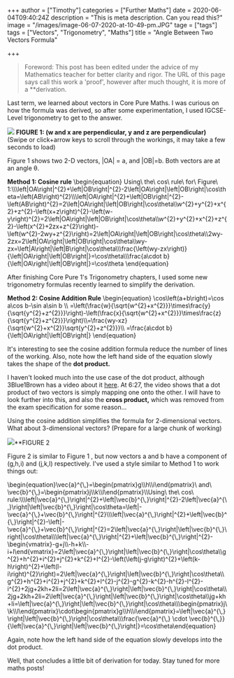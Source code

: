 +++
author = ["Timothy"]
categories = ["Further Maths"]
date = 2020-06-04T09:40:24Z
description = "This is meta description. Can you read this?"
image = "/images/image-06-07-2020-at-10-49-pm.JPG"
tage = ["tags"]
tags = ["Vectors", "Trigonometry", "Maths"]
title = "Angle Between Two Vectors Formula"

+++
> Foreword: This post has been edited under the advice of my Mathematics teacher for better clarity and rigor. The URL of this page says call this work a 'proof', however after much thought, it is more of a **derivation.

Last term, we learned about vectors in Core Pure Maths. I was curious on how the formula was derived, so after some experimentation, I used IGCSE-Level trigonometry to get to the answer.

![](/images/img_5c8404ec2a3c-1.jpeg)
**FIGURE 1: (w and x are perpendicular, y and z are perpendicular)**
(Swipe or click+arrow keys to scroll through the workings, it may take a few seconds to load)

Figure 1 shows two 2-D vectors, |OA| = a, and |OB|=b. Both vectors are at an angle θ.

**Method 1: Cosine rule**
\\begin{equation} Using\\ the\\ cos\\ rule\\ for\\ Figure\\ 1:\\\\\\left|OA\\right|^{2}+\\left|OB\\right|^{2}-2\\left|OA\\right|\\left|OB\\right|\\cos\\theta=\\left(AB\\right)^{2}\\\\\\left|OA\\right|^{2}+\\left|OB\\right|^{2}-\\left(AB\\right)^{2}=2\\left|OA\\right|\\left|OB\\right|\\cos\\theta\\\\w^{2}+y^{2}+x^{2}+z^{2}-\\left(x+z\\right)^{2}-\\left(w-y\\right)^{2}=2\\left|OA\\right|\\left|OB\\right|\\cos\\theta\\\\w^{2}+y^{2}+x^{2}+z^{2}-\\left(x^{2}+2zx+z^{2}\\right)-\\left(w^{2}-2wy+z^{2}\\right)=2\\left|OA\\right|\\left|OB\\right|\\cos\\theta\\\\2wy-2zx=2\\left|OA\\right|\\left|OB\\right|\\cos\\theta\\\\wy-zx=\\left|A\\right|\\left|B\\right|\\cos\\theta\\\\\\frac{\\left(wy-zx\\right)}{\\left|OA\\right|\\left|OB\\right|}=\\cos\\theta\\\\\\frac{a\\cdot b}{\\left|OA\\right|\\left|OB\\right|}=\\cos\\theta \\end{equation}

After finishing Core Pure 1's Trigonometry chapters, I used some new trigonometry formulas recently learned to simplify the derivation.

**Method 2: Cosine Addition Rule**
\\begin{equation} \\cos\\left(a+b\\right)=\\cos a\\cos b-\\sin a\\sin b \\\\ =\\left(\\frac{w}{\\sqrt{w^{2}+x^{2}}}\\times\\frac{y}{\\sqrt{y^{2}+z^{2}}}\\right)-\\left(\\frac{x}{\\sqrt{w^{2}+x^{2}}}\\times\\frac{z}{\\sqrt{y^{2}+z^{2}}}\\right)\\\\=\\frac{wy-xz}{\\sqrt{w^{2}+x^{2}}\\sqrt{y^{2}+z^{2}}}\\\\ =\\frac{a\\cdot b}{\\left|OA\\right|\\left|OB\\right|} \\end{equation}

It's interesting to see the cosine addition formula reduce the number of lines of the working. Also, note how the left hand side of the equation slowly takes the shape of the **dot product.**

I haven't looked much into the use case of the dot product, although 3Blue1Brown has a video about it [here](https://www.youtube.com/watch?v=LyGKycYT2v0). At 6:27, the video shows that a dot product of two vectors is simply mapping one onto the other. I will have to look further into this, and also the **cross product,** which was removed from the exam specification for some reason...

Using the cosine addition simplifies the formula for 2-dimensional vectors. What about 3-dimensional vectors?  (Prepare for a large chunk of working)

![](/images/img_0462.jpg)**FIGURE 2

Figure 2 is similar to Figure 1 , but now vectors a and b have a component of (g,h,i) and (j,k,l) respectively. I've used a style similar to Method 1 to work things out:

\\begin{equation}\\vec{a}^{\\,}=\\begin{pmatrix}g\\\\h\\\\i\\end{pmatrix}\\ and\\  \\vec{b}^{\\,}=\\begin{pmatrix}j\\\\k\\\\l\\end{pmatrix}\\\\Using\\ the\\ cos\\ rule:\\\\\\left|\\vec{a}^{\\,}\\right|^{2}+\\left|\\vec{b}^{\\,}\\right|^{2}-2\\left|\\vec{a}^{\\,}\\right|\\left|\\vec{b}^{\\,}\\right|\\cos\\theta=\\left|-\\vec{a}^{\\,}+\\vec{b}^{\\,}\\right|^{2}\\\\\\left|\\vec{a}^{\\,}\\right|^{2}+\\left|\\vec{b}^{\\,}\\right|^{2}-\\left|-\\vec{a}^{\\,}+\\vec{b}^{\\,}\\right|^{2}=2\\left|\\vec{a}^{\\,}\\right|\\left|\\vec{b}^{\\,}\\right|\\cos\\theta\\\\\\left|\\vec{a}^{\\,}\\right|^{2}+\\left|\\vec{b}^{\\,}\\right|^{2}-\\begin{vmatrix}-g+j\\\\-h+k\\\\-i+l\\end{vmatrix}=2\\left|\\vec{a}^{\\,}\\right|\\left|\\vec{b}^{\\,}\\right|\\cos\\theta\\\\g^{2}+h^{2}+i^{2}+j^{2}+k^{2}+l^{2}-\\left(\\left(j-g\\right)^{2}+\\left(k-h\\right)^{2}+\\left(l-i\\right)^{2}\\right)=2\\left|\\vec{a}^{\\,}\\right|\\left|\\vec{b}^{\\,}\\right|\\cos\\theta\\\\g^{2}+h^{2}+i^{2}+j^{2}+k^{2}+l^{2}-j^{2}-g^{2}-k^{2}-h^{2}-l^{2}-i^{2}+2jg+2kh+2li=2\\left|\\vec{a}^{\\,}\\right|\\left|\\vec{b}^{\\,}\\right|\\cos\\theta\\\\2jg+2kh+2li=2\\left|\\vec{a}^{\\,}\\right|\\left|\\vec{b}^{\\,}\\right|\\cos\\theta\\\\jg+kh+li=\\left|\\vec{a}^{\\,}\\right|\\left|\\vec{b}^{\\,}\\right|\\cos\\theta\\\\\\begin{pmatrix}j\\\\k\\\\l\\end{pmatrix}\\cdot\\begin{pmatrix}g\\\\h\\\\i\\end{pmatrix}=\\left|\\vec{a}^{\\,}\\right|\\left|\\vec{b}^{\\,}\\right|\\cos\\theta\\\\\\frac{\\vec{a}^{\\,} \\cdot \\vec{b}^{\\,}}{\\left|\\vec{a}^{\\,}\\right|\\left|\\vec{b}^{\\,}\\right|}=\\cos\\theta\\end{equation}

Again, note how the left hand side of the equation slowly develops into the dot product.

Well, that concludes a little bit of derivation for today. Stay tuned for more maths posts!